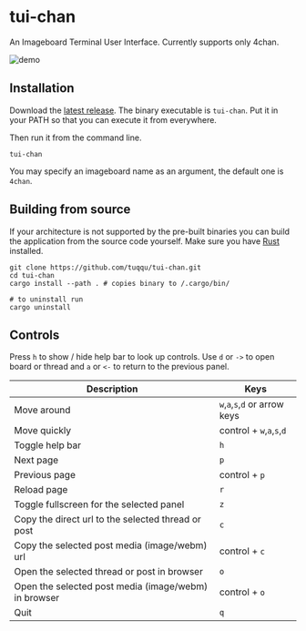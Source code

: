 # tui-chan
An Imageboard Terminal User Interface.
Currently supports only 4chan.

![demo](docs/demo.gif)

## Installation
Download the [latest release][latest-releases]. The binary executable is `tui-chan`. Put it in your PATH so that you can execute it from everywhere.

Then run it from the command line.
```shell
tui-chan
```

You may specify an imageboard name as an argument, the default one is `4chan`.

## Building from source
If your architecture is not supported by the pre-built binaries you can build the application from the source code yourself.
Make sure you have [Rust][rust-installation-url] installed.

```shell
git clone https://github.com/tuqqu/tui-chan.git
cd tui-chan
cargo install --path . # copies binary to /.cargo/bin/

# to uninstall run
cargo uninstall
```

## Controls

Press `h` to show / hide help bar to look up controls.
Use `d` or `->` to open board or thread and `a` or `<-` to return to the previous panel.

| Description                                          | Keys                          |
|------------------------------------------------------|-------------------------------|
| Move around                                          | `w`,`a`,`s`,`d` or arrow keys |
| Move quickly                                         | control + `w`,`a`,`s`,`d`     |
| Toggle help bar                                      | `h`                           |
| Next page                                            | `p`                           |
| Previous page                                        | control + `p`                 |
| Reload page                                          | `r`                           |
| Toggle fullscreen for the selected panel             | `z`                           |
| Copy the direct url to the selected thread or post   | `c`                           |
| Copy the selected post media (image/webm) url        | control + `c`                 |
| Open the selected thread or post in browser          | `o`                           |
| Open the selected post media (image/webm) in browser | control + `o`                 |
| Quit                                                 | `q`                           |

[latest-releases]: https://github.com/tuqqu/tui-chan/releases
[rust-installation-url]: https://www.rust-lang.org/tools/install